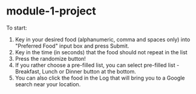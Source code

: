 # module-1-project

To start:
1) Key in your desired food (alphanumeric, comma and spaces only) into "Preferred Food" input box and press Submit.
2) Key in the time (in seconds) that the food should not repeat in the list
3) Press the randomize button!
4) If you rather choose a pre-filled list, you can select pre-filled list - Breakfast, Lunch or Dinner button at the bottom.
5) You can also click the food in the Log that will bring you to a Google search near your location.
